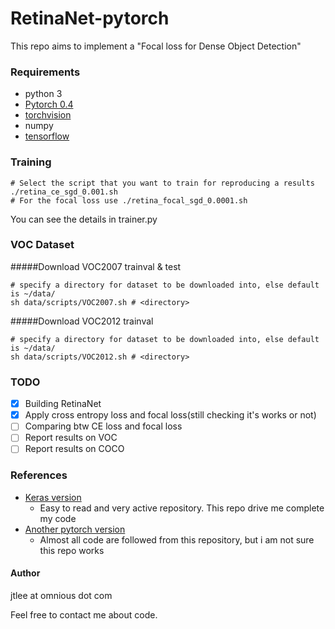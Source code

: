 # RetinaNet-pytorch
This repo aims to implement a "Focal loss for Dense Object Detection"

### Requirements
- python 3
- [Pytorch 0.4](https://github.com/pytorch/pytorch#from-source)
- [torchvision](https://github.com/pytorch/vision)
- numpy
- [tensorflow](https://www.tensorflow.org/install/)

### Training
```Shell
# Select the script that you want to train for reproducing a results
./retina_ce_sgd_0.001.sh
# For the focal loss use ./retina_focal_sgd_0.0001.sh
```

You can see the details in trainer.py

### VOC Dataset
#####Download VOC2007 trainval & test
```Shell
# specify a directory for dataset to be downloaded into, else default is ~/data/
sh data/scripts/VOC2007.sh # <directory>
```
#####Download VOC2012 trainval
```Shell
# specify a directory for dataset to be downloaded into, else default is ~/data/
sh data/scripts/VOC2012.sh # <directory>
```

### TODO

- [x] Building RetinaNet
- [x] Apply cross entropy loss and focal loss(still checking it's works or not)
- [ ] Comparing btw CE loss and focal loss
- [ ] Report results on VOC
- [ ] Report results on COCO

### References

- [Keras version](https://github.com/fizyr/keras-retinanet)
    - Easy to read and very active repository. This repo drive me complete my code
- [Another pytorch version](https://github.com/kuangliu/pytorch-retinanet)
    - Almost all code are followed from this repository, but i am not sure this repo works

#### Author
jtlee at omnious dot com

Feel free to contact me about code.
